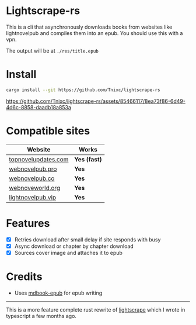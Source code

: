 # Lightscrape-rs

This is a cli that asynchronously downloads books from websites like lightnovelpub and compiles them into an epub. You should use this with a vpn.

The output will be at `./res/title.epub`

# Install

```sh
cargo install --git https://github.com/Tnixc/lightscrape-rs
```



https://github.com/Tnixc/lightscrape-rs/assets/85466117/8ea73f86-6d49-4d6c-8858-daadb18a853a



# Compatible sites

| Website                                            | Works          |
| -------------------------------------------------- | -------------- |
| [topnovelupdates.com](https://topnovelupdates.com) | **Yes (fast)** |
| [webnovelpub.pro](https://www.webnovelpub.pro)     | **Yes**        |
| [webnovelpub.co](https://webnovelpub.co)           | **Yes**        |
| [webnoveworld.org](https://www.webnovelworld.org)  | **Yes**        |
| [lightnovelpub.vip](https://lightnovelpub.vip)     | **Yes**        |

# Features

- [x] Retries download after small delay if site responds with busy
- [x] Async download or chapter by chapter download
- [x] Sources cover image and attaches it to epub

# Credits

- Uses [mdbook-epub](https://github.com/Michael-F-Bryan/mdbook-epub) for epub writing

---

This is a more feature complete rust rewrite of [lightscrape](https://github.com/tnixc/lightscrape) which I wrote in typescript a few months ago.
